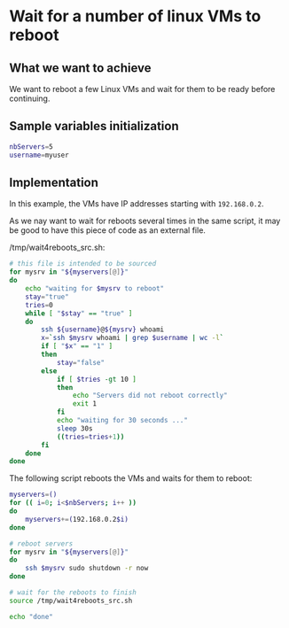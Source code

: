 # Wait for a number of linux VMs to reboot

## What we want to achieve 

We want to reboot a few Linux VMs and wait for them to be ready before continuing.

## Sample variables initialization

```bash
nbServers=5
username=myuser
```

## Implementation

In this example, the VMs have IP addresses starting with `192.168.0.2`.

As we nay want to wait for reboots several times in the same script, it may be good to have this piece of code as an external file.

/tmp/wait4reboots_src.sh:
```bash
# this file is intended to be sourced
for mysrv in "${myservers[@]}"
do
    echo "waiting for $mysrv to reboot"
    stay="true"
    tries=0
    while [ "$stay" == "true" ]
    do
        ssh ${username}@${mysrv} whoami
        x=`ssh $mysrv whoami | grep $username | wc -l`
        if [ "$x" == "1" ]
        then
            stay="false"
        else
            if [ $tries -gt 10 ]
            then
                echo "Servers did not reboot correctly"
                exit 1
            fi
            echo "waiting for 30 seconds ..."
            sleep 30s
            ((tries=tries+1))
        fi
    done
done
```

The following script reboots the VMs and waits for them to reboot:

```bash
myservers=()
for (( i=0; i<$nbServers; i++ ))
do
    myservers+=(192.168.0.2$i)
done

# reboot servers
for mysrv in "${myservers[@]}"
do
    ssh $mysrv sudo shutdown -r now
done

# wait for the reboots to finish
source /tmp/wait4reboots_src.sh

echo "done"
```
